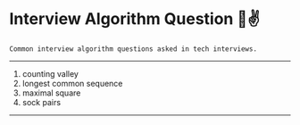 # Interview Algorithm Question 🎇✌
`Common interview algorithm questions asked in tech interviews.`

---
1. counting valley
2. longest common sequence
3. maximal square
4. sock pairs

---
